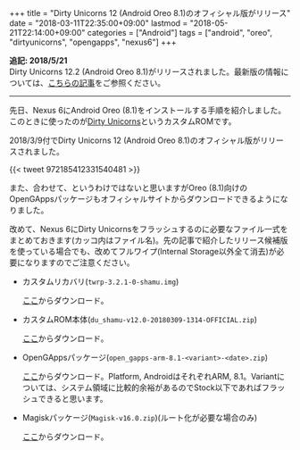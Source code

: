 +++
title = "Dirty Unicorns 12 (Android Oreo 8.1)のオフィシャル版がリリース"
date = "2018-03-11T22:35:00+09:00"
lastmod = "2018-05-21T22:14:00+09:00"
categories = ["Android"]
tags = ["android", "oreo", "dirtyunicorns", "opengapps", "nexus6"]
+++

**追記: 2018/5/21**  
Dirty Unicorns 12.2 (Android Oreo 8.1)がリリースされました。最新版の情報については、[こちらの記事](/post/dirty-unicorns-12.2/)をご参照ください。

___

先日、Nexus 6にAndroid Oreo (8.1)をインストールする手順を紹介しました。このときに使ったのが[Dirty Unicorns](https://dirtyunicorns.com/)というカスタムROMです。

2018/3/9付でDirty Unicorns 12 (Android Oreo 8.1)のオフィシャル版がリリースされました。

{{< tweet 972185412331540481 >}}

また、合わせて、というわけではないと思いますがOreo (8.1)向けのOpenGAppsパッケージもオフィシャルサイトからダウンロードできるようになりました。

改めて、Nexus 6にDirty Unicornsをフラッシュするのに必要なファイル一式をまとめておきます(カッコ内はファイル名)。先の記事で紹介したリリース候補版を使っている場合でも、改めてフルワイプ(Internal Storage以外全て消去)が必要になりますのでご注意ください。

- カスタムリカバリ(`twrp-3.2.1-0-shamu.img`)

    [ここ](https://twrp.me/motorola/motorolanexus6.html)からダウンロード。
- カスタムROM本体(`du_shamu-v12.0-20180309-1314-OFFICIAL.zip`)

    [ここ](https://download.dirtyunicorns.com/?dir=shamu/Official)からダウンロード。
- OpenGAppsパッケージ(`open_gapps-arm-8.1-<variant>-<date>.zip`)

    [ここ](http://opengapps.org/)からダウンロード。Platform, AndroidはそれぞれARM, 8.1。Variantについては、システム領域に比較的余裕があるのでStock以下であればフラッシュできると思います。
- Magiskパッケージ(`Magisk-v16.0.zip`)(ルート化が必要な場合のみ)

    [ここ](https://forum.xda-developers.com/apps/magisk/official-magisk-v7-universal-systemless-t3473445)からダウンロード。
